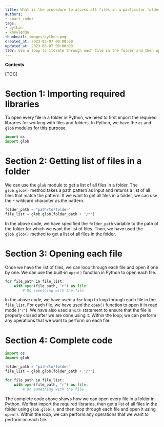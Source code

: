 ```yaml
---
title: What is the procedure to access all files in a particular folder?
authors:
- smart_coder
tags:
- python
- knowledge
thumbnail: images/python.png
created_at: 2023-03-07 00:00:00
updated_at: 2023-03-07 00:00:00
tldr: Use a loop to iterate through each file in the folder and then open each file with the appropriate method.
---
```


**Contents**

[TOC]

# Section 1: Importing required libraries
To open every file in a folder in Python, we need to first import the required libraries for working with files and folders. In Python, we have the `os` and `glob` modules for this purpose.


```python
import os
import glob
```

# Section 2: Getting list of files in a folder
We can use the `glob` module to get a list of all files in a folder. The `glob.glob()` method takes a path pattern as input and returns a list of all files that match the pattern. If we want to get all files in a folder, we can use the `*` wildcard character as the pattern.


```python
folder_path = "path/to/folder"
file_list = glob.glob(folder_path + "/*")
```

In the above code, we have specified the `folder_path` variable to the path of the folder for which we want the list of files. Then, we have used the `glob.glob()` method to get a list of all files in the folder.

# Section 3: Opening each file
Once we have the list of files, we can loop through each file and open it one by one. We can use the built-in `open()` function in Python to open each file.


```python
for file_path in file_list:
    with open(file_path, "r") as file:
        # Do something with the file
```

In the above code, we have used a `for` loop to loop through each file in the `file_list`. For each file, we have used the `open()` function to open it in read mode (`"r"`). We have also used a `with` statement to ensure that the file is properly closed after we are done using it. Within the loop, we can perform any operations that we want to perform on each file.

# Section 4: Complete code
```python
import os
import glob

folder_path = "path/to/folder"
file_list = glob.glob(folder_path + "/*")

for file_path in file_list:
    with open(file_path, "r") as file:
        # Do something with the file
```

The complete code above shows how we can open every file in a folder in Python. We first import the required libraries, then get a list of all files in the folder using `glob.glob()`, and then loop through each file and open it using `open()`. Within the loop, we can perform any operations that we want to perform on each file.
